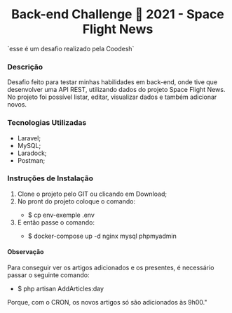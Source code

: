 <h1 align="center">Back-end Challenge 🏅 2021 - Space Flight News</h1>
`esse é um desafio realizado pela Coodesh`

<h3>Descrição</h3>
<p>Desafio feito para testar minhas habilidades em back-end, onde tive que desenvolver uma API REST, utilizando dados do projeto Space Flight News. No projeto foi possível listar, editar, visualizar dados e também adicionar novos.</p>

<h3>Tecnologias Utilizadas</h3>
<ul>
			<li>Laravel;</li>
			<li>MySQL;</li>
			<li>Laradock;</li>
			<li>Postman;</li>
</ul>

<h3>Instruções de Instalação</h3>
<ol>
			<li>Clone o projeto pelo GIT ou clicando em Download;</li>
			<li>No pront do projeto coloque o comando:</li>
                <ul>
                    <li>$ cp env-exemple .env</li>
                </ul>
            <li>E então passe o comando:</li>
                <ul>
                    <li>$ docker-compose up -d nginx mysql phpmyadmin</li>
                </ul>
</ol>

<h4>Observação</h4>
<p>Para conseguir ver os artigos adicionados e os presentes, é necessário passar o seguinte comando:</p>
                <ul>
                    <li>$ php artisan AddArticles:day</li>
                </ul>
<p>Porque, com o CRON, os novos artigos só são adicionados às 9h00."
